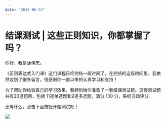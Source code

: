 ```yaml
---
date: "2019-06-23"
---  
```

      
# 结课测试 | 这些正则知识，你都掌握了吗？
你好，我是涂伟忠。

《正则表达式入门课》这门课程已经完结一段时间了，在完结的这段时间里，我依然收到了很多留言，很感谢你一直以来的认真学习和支持！

为了帮助你检验自己的学习效果，我特别给你准备了一套结课测试题。这套测试题共有20道题目，包括 11道单选题和9道多选题，满分 100 分，系统自动评分。

还等什么，点击下面按钮开始测试吧！

[![](/images/正则表达式入门/06.测试题/resourceimage28a428d1be62669b4f3cc01c36466bf811a4.png)](http://time.geekbang.org/quiz/intro?act_id=196&exam_id=504)

<!-- [[[read_end]]] -->